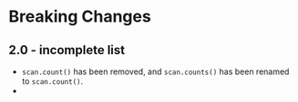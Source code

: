 # Breaking Changes

## 2.0 - incomplete list

- `scan.count()` has been removed, and `scan.counts()` has been renamed to `scan.count()`.
- 
